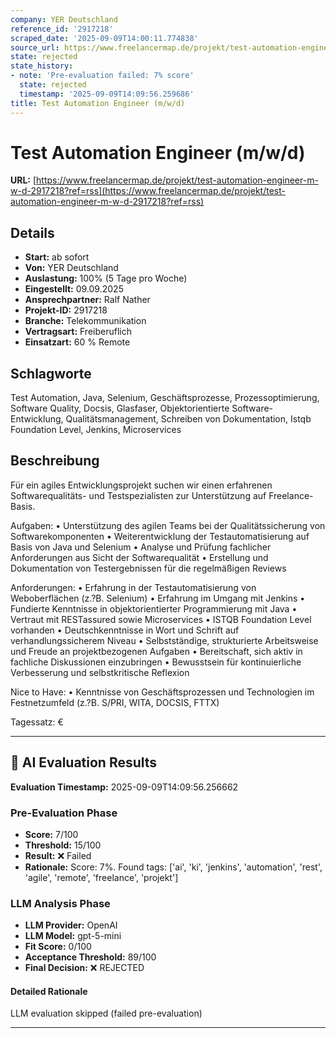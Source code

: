 ```yaml
---
company: YER Deutschland
reference_id: '2917218'
scraped_date: '2025-09-09T14:00:11.774838'
source_url: https://www.freelancermap.de/projekt/test-automation-engineer-m-w-d-2917218?ref=rss
state: rejected
state_history:
- note: 'Pre-evaluation failed: 7% score'
  state: rejected
  timestamp: '2025-09-09T14:09:56.259686'
title: Test Automation Engineer (m/w/d)
---
```



# Test Automation Engineer (m/w/d)
**URL:** [https://www.freelancermap.de/projekt/test-automation-engineer-m-w-d-2917218?ref=rss](https://www.freelancermap.de/projekt/test-automation-engineer-m-w-d-2917218?ref=rss)
## Details
- **Start:** ab sofort
- **Von:** YER Deutschland
- **Auslastung:** 100% (5 Tage pro Woche)
- **Eingestellt:** 09.09.2025
- **Ansprechpartner:** Ralf Nather
- **Projekt-ID:** 2917218
- **Branche:** Telekommunikation
- **Vertragsart:** Freiberuflich
- **Einsatzart:** 60
                                                % Remote

## Schlagworte
Test Automation, Java, Selenium, Geschäftsprozesse, Prozessoptimierung, Software Quality, Docsis, Glasfaser, Objektorientierte Software-Entwicklung, Qualitätsmanagement, Schreiben von Dokumentation, Istqb Foundation Level, Jenkins, Microservices

## Beschreibung
Für ein agiles Entwicklungsprojekt suchen wir einen erfahrenen Softwarequalitäts- und Testspezialisten zur Unterstützung auf Freelance-Basis.

Aufgaben:
• Unterstützung des agilen Teams bei der Qualitätssicherung von Softwarekomponenten
• Weiterentwicklung der Testautomatisierung auf Basis von Java und Selenium
• Analyse und Prüfung fachlicher Anforderungen aus Sicht der Softwarequalität
• Erstellung und Dokumentation von Testergebnissen für die regelmäßigen Reviews

Anforderungen:
• Erfahrung in der Testautomatisierung von Weboberflächen (z.?B. Selenium)
• Erfahrung im Umgang mit Jenkins
• Fundierte Kenntnisse in objektorientierter Programmierung mit Java
• Vertraut mit RESTassured sowie Microservices
• ISTQB Foundation Level vorhanden
• Deutschkenntnisse in Wort und Schrift auf verhandlungssicherem Niveau
• Selbstständige, strukturierte Arbeitsweise und Freude an projektbezogenen Aufgaben
• Bereitschaft, sich aktiv in fachliche Diskussionen einzubringen
• Bewusstsein für kontinuierliche Verbesserung und selbstkritische Reflexion

Nice to Have:
• Kenntnisse von Geschäftsprozessen und Technologien im Festnetzumfeld (z.?B. S/PRI, WITA, DOCSIS, FTTX)

Tagessatz: €

---

## 🤖 AI Evaluation Results

**Evaluation Timestamp:** 2025-09-09T14:09:56.256662

### Pre-Evaluation Phase
- **Score:** 7/100
- **Threshold:** 15/100
- **Result:** ❌ Failed
- **Rationale:** Score: 7%. Found tags: ['ai', 'ki', 'jenkins', 'automation', 'rest', 'agile', 'remote', 'freelance', 'projekt']

### LLM Analysis Phase
- **LLM Provider:** OpenAI
- **LLM Model:** gpt-5-mini
- **Fit Score:** 0/100
- **Acceptance Threshold:** 89/100
- **Final Decision:** ❌ REJECTED

#### Detailed Rationale
LLM evaluation skipped (failed pre-evaluation)

---
